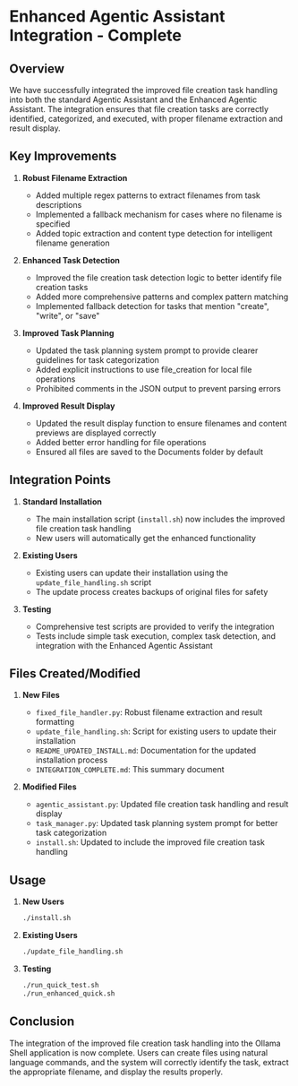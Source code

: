 # Enhanced Agentic Assistant Integration - Complete

## Overview

We have successfully integrated the improved file creation task handling into both the standard Agentic Assistant and the Enhanced Agentic Assistant. The integration ensures that file creation tasks are correctly identified, categorized, and executed, with proper filename extraction and result display.

## Key Improvements

1. **Robust Filename Extraction**
   - Added multiple regex patterns to extract filenames from task descriptions
   - Implemented a fallback mechanism for cases where no filename is specified
   - Added topic extraction and content type detection for intelligent filename generation

2. **Enhanced Task Detection**
   - Improved the file creation task detection logic to better identify file creation tasks
   - Added more comprehensive patterns and complex pattern matching
   - Implemented fallback detection for tasks that mention "create", "write", or "save"

3. **Improved Task Planning**
   - Updated the task planning system prompt to provide clearer guidelines for task categorization
   - Added explicit instructions to use file_creation for local file operations
   - Prohibited comments in the JSON output to prevent parsing errors

4. **Improved Result Display**
   - Updated the result display function to ensure filenames and content previews are displayed correctly
   - Added better error handling for file operations
   - Ensured all files are saved to the Documents folder by default

## Integration Points

1. **Standard Installation**
   - The main installation script (`install.sh`) now includes the improved file creation task handling
   - New users will automatically get the enhanced functionality

2. **Existing Users**
   - Existing users can update their installation using the `update_file_handling.sh` script
   - The update process creates backups of original files for safety

3. **Testing**
   - Comprehensive test scripts are provided to verify the integration
   - Tests include simple task execution, complex task detection, and integration with the Enhanced Agentic Assistant

## Files Created/Modified

1. **New Files**
   - `fixed_file_handler.py`: Robust filename extraction and result formatting
   - `update_file_handling.sh`: Script for existing users to update their installation
   - `README_UPDATED_INSTALL.md`: Documentation for the updated installation process
   - `INTEGRATION_COMPLETE.md`: This summary document

2. **Modified Files**
   - `agentic_assistant.py`: Updated file creation task handling and result display
   - `task_manager.py`: Updated task planning system prompt for better task categorization
   - `install.sh`: Updated to include the improved file creation task handling

## Usage

1. **New Users**
   ```bash
   ./install.sh
   ```

2. **Existing Users**
   ```bash
   ./update_file_handling.sh
   ```

3. **Testing**
   ```bash
   ./run_quick_test.sh
   ./run_enhanced_quick.sh
   ```

## Conclusion

The integration of the improved file creation task handling into the Ollama Shell application is now complete. Users can create files using natural language commands, and the system will correctly identify the task, extract the appropriate filename, and display the results properly.
